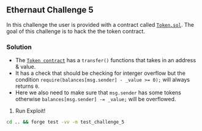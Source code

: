 ## Ethernaut Challenge 5

In this challenge the user is provided with a contract called [`Token.sol`](./Token.sol). The goal of this challenge is to hack the the token contract.

### Solution

- The [`Token contract`](./Token.sol) has a `transfer()` functions that takes in an address & value.
- It has a check that should be checking for interger overflow but the condition `require(balances[msg.sender] - _value >= 0);` will always returns `0`.
- Here we also need to make sure that `msg.sender` has some tokens otherwise `balances[msg.sender] -= _value;` will be overflowed.

1. Run Exploit!

```sh
cd .. && forge test -vv -m test_challenge_5
```
